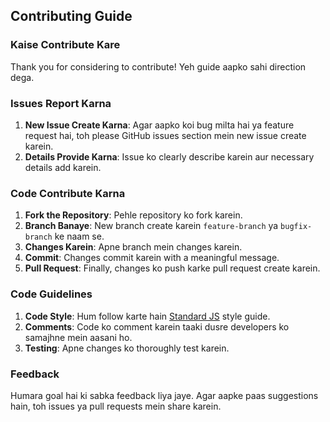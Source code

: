 

## Contributing Guide

### Kaise Contribute Kare

Thank you for considering to contribute! Yeh guide aapko sahi direction dega.

### Issues Report Karna

1. **New Issue Create Karna**: Agar aapko koi bug milta hai ya feature request hai, toh please GitHub issues section mein new issue create karein.
2. **Details Provide Karna**: Issue ko clearly describe karein aur necessary details add karein.

### Code Contribute Karna

1. **Fork the Repository**: Pehle repository ko fork karein.
2. **Branch Banaye**: New branch create karein `feature-branch` ya `bugfix-branch` ke naam se.
3. **Changes Karein**: Apne branch mein changes karein.
4. **Commit**: Changes commit karein with a meaningful message.
5. **Pull Request**: Finally, changes ko push karke pull request create karein.

### Code Guidelines

1. **Code Style**: Hum follow karte hain [Standard JS](https://standardjs.com/) style guide.
2. **Comments**: Code ko comment karein taaki dusre developers ko samajhne mein aasani ho.
3. **Testing**: Apne changes ko thoroughly test karein.

### Feedback

Humara goal hai ki sabka feedback liya jaye. Agar aapke paas suggestions hain, toh issues ya pull requests mein share karein.


